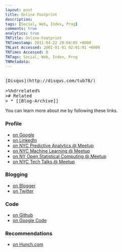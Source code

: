 ```yaml
---
layout: post
title: Online Footprint
description: 
tags: [Social, Web, Index, Prog]
comments: true
analytics: true
TNTitle: Online-Footprint
TNTimestamp: 2011-04-22 20:04:05 +0000
TNLast Accessed: 2001-01-01 02:01:01 +0000
TNTimes Accessed: 0
TNTags: Social, Web, Index, Prog
TNMetadata: 
---
```



<pre class="action ideaaction"> 
[Disqus](http://disqus.com/tub78/)

>%hdrrelated%
># Related
> * [[Blog-Archive]]
</pre>

You can learn more about me by following these links.

### Profile

 * [on Google](https://profiles.google.com/stu.andrews)
 * [on LinkedIn](http://www.linkedin.com/pub/stuart-andrews/2/ba1/98a)
 * [on NYC Predictive Analytics @ Meetup](http://www.meetup.com/NYC-Predictive-Analytics/members/7207689/)
 * [on NYC Machine Learning @ Meetup](http://www.meetup.com/NYC-Machine-Learning/members/7207689/)
 * [on NY Open Statistical Computing @ Meetup](http://www.meetup.com/nyhackr/members/7207689/)
 * [on NYC Tech Talks @ Meetup](http://www.meetup.com/NYC-Tech-Talks/members/7207689/)

### Blogging

 * [on Blogger](http://stuartjandrews.blogspot.com/)
 * [on Twitter](http://twitter.com/tub78)

### Code

 * [on Github](https://github.com/tub78)
 * [on Google Code](https://code.google.com/u/stu.andrews/)

### Recommendations

 * [on Hunch.com](http://hunch.com/tub78/)


